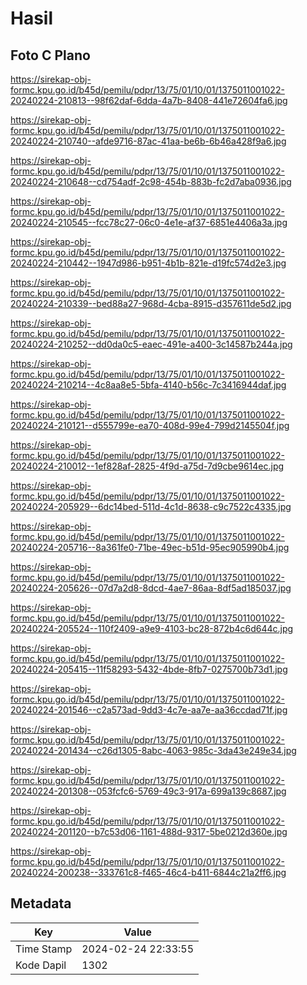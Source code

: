 # Hasil

## Foto C Plano

https://sirekap-obj-formc.kpu.go.id/b45d/pemilu/pdpr/13/75/01/10/01/1375011001022-20240224-210813--98f62daf-6dda-4a7b-8408-441e72604fa6.jpg

https://sirekap-obj-formc.kpu.go.id/b45d/pemilu/pdpr/13/75/01/10/01/1375011001022-20240224-210740--afde9716-87ac-41aa-be6b-6b46a428f9a6.jpg

https://sirekap-obj-formc.kpu.go.id/b45d/pemilu/pdpr/13/75/01/10/01/1375011001022-20240224-210648--cd754adf-2c98-454b-883b-fc2d7aba0936.jpg

https://sirekap-obj-formc.kpu.go.id/b45d/pemilu/pdpr/13/75/01/10/01/1375011001022-20240224-210545--fcc78c27-06c0-4e1e-af37-6851e4406a3a.jpg

https://sirekap-obj-formc.kpu.go.id/b45d/pemilu/pdpr/13/75/01/10/01/1375011001022-20240224-210442--1947d986-b951-4b1b-821e-d19fc574d2e3.jpg

https://sirekap-obj-formc.kpu.go.id/b45d/pemilu/pdpr/13/75/01/10/01/1375011001022-20240224-210339--bed88a27-968d-4cba-8915-d357611de5d2.jpg

https://sirekap-obj-formc.kpu.go.id/b45d/pemilu/pdpr/13/75/01/10/01/1375011001022-20240224-210252--dd0da0c5-eaec-491e-a400-3c14587b244a.jpg

https://sirekap-obj-formc.kpu.go.id/b45d/pemilu/pdpr/13/75/01/10/01/1375011001022-20240224-210214--4c8aa8e5-5bfa-4140-b56c-7c3416944daf.jpg

https://sirekap-obj-formc.kpu.go.id/b45d/pemilu/pdpr/13/75/01/10/01/1375011001022-20240224-210121--d555799e-ea70-408d-99e4-799d2145504f.jpg

https://sirekap-obj-formc.kpu.go.id/b45d/pemilu/pdpr/13/75/01/10/01/1375011001022-20240224-210012--1ef828af-2825-4f9d-a75d-7d9cbe9614ec.jpg

https://sirekap-obj-formc.kpu.go.id/b45d/pemilu/pdpr/13/75/01/10/01/1375011001022-20240224-205929--6dc14bed-511d-4c1d-8638-c9c7522c4335.jpg

https://sirekap-obj-formc.kpu.go.id/b45d/pemilu/pdpr/13/75/01/10/01/1375011001022-20240224-205716--8a361fe0-71be-49ec-b51d-95ec905990b4.jpg

https://sirekap-obj-formc.kpu.go.id/b45d/pemilu/pdpr/13/75/01/10/01/1375011001022-20240224-205626--07d7a2d8-8dcd-4ae7-86aa-8df5ad185037.jpg

https://sirekap-obj-formc.kpu.go.id/b45d/pemilu/pdpr/13/75/01/10/01/1375011001022-20240224-205524--110f2409-a9e9-4103-bc28-872b4c6d644c.jpg

https://sirekap-obj-formc.kpu.go.id/b45d/pemilu/pdpr/13/75/01/10/01/1375011001022-20240224-205415--11f58293-5432-4bde-8fb7-0275700b73d1.jpg

https://sirekap-obj-formc.kpu.go.id/b45d/pemilu/pdpr/13/75/01/10/01/1375011001022-20240224-201546--c2a573ad-9dd3-4c7e-aa7e-aa36ccdad71f.jpg

https://sirekap-obj-formc.kpu.go.id/b45d/pemilu/pdpr/13/75/01/10/01/1375011001022-20240224-201434--c26d1305-8abc-4063-985c-3da43e249e34.jpg

https://sirekap-obj-formc.kpu.go.id/b45d/pemilu/pdpr/13/75/01/10/01/1375011001022-20240224-201308--053fcfc6-5769-49c3-917a-699a139c8687.jpg

https://sirekap-obj-formc.kpu.go.id/b45d/pemilu/pdpr/13/75/01/10/01/1375011001022-20240224-201120--b7c53d06-1161-488d-9317-5be0212d360e.jpg

https://sirekap-obj-formc.kpu.go.id/b45d/pemilu/pdpr/13/75/01/10/01/1375011001022-20240224-200238--333761c8-f465-46c4-b411-6844c21a2ff6.jpg


## Metadata

| Key        | Value               |
| ---------- | ------------------- |
| Time Stamp | 2024-02-24 22:33:55 |
| Kode Dapil | 1302                |



